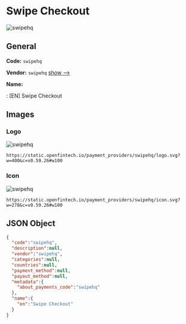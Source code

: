 
# Swipe Checkout 
![swipehq](https://static.openfintech.io/payment_providers/swipehq/logo.svg?w=400&c=v0.59.26#w100)  

## General 
 
**Code:** `swipehq` 
 
**Vendor:** `swipehq` [show -->](/vendors/swipehq/) 
 
**Name:** 
 
:	[EN] Swipe Checkout 
 

## Images 

### Logo 
 
![swipehq](https://static.openfintech.io/payment_providers/swipehq/logo.svg?w=400&c=v0.59.26#w100)  

```
https://static.openfintech.io/payment_providers/swipehq/logo.svg?w=400&c=v0.59.26#w100
```  

### Icon 
 
![swipehq](https://static.openfintech.io/payment_providers/swipehq/icon.svg?w=278&c=v0.59.26#w100)  

```
https://static.openfintech.io/payment_providers/swipehq/icon.svg?w=278&c=v0.59.26#w100
```  

## JSON Object 

```json
{
  "code":"swipehq",
  "description":null,
  "vendor":"swipehq",
  "categories":null,
  "countries":null,
  "payment_method":null,
  "payout_method":null,
  "metadata":{
    "about_payments_code":"swipehq"
  },
  "name":{
    "en":"Swipe Checkout"
  }
}
```  
